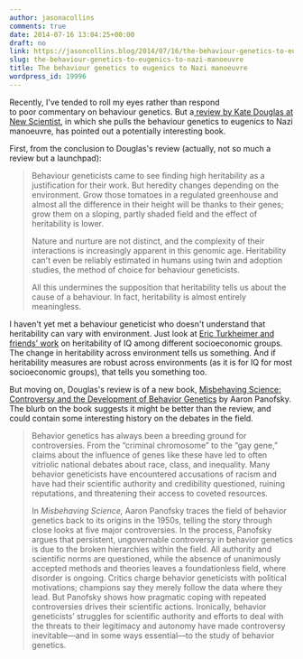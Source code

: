 ```yaml
---
author: jasonacollins
comments: true
date: 2014-07-16 13:04:25+00:00
draft: no
link: https://jasoncollins.blog/2014/07/16/the-behaviour-genetics-to-eugenics-to-nazi-manoeuvre/
slug: the-behaviour-genetics-to-eugenics-to-nazi-manoeuvre
title: The behaviour genetics to eugenics to Nazi manoeuvre
wordpress_id: 19996
---
```


Recently, I've tended to roll my eyes rather than respond to poor commentary on behaviour genetics. But a[ review by Kate Douglas at New Scientist](http://www.newscientist.com/article/mg22329770.800-reaping-the-whirlwind-of-nazi-eugenics.html), in which she pulls the behaviour genetics to eugenics to Nazi manoeuvre, has pointed out a potentially interesting book.

First, from the conclusion to Douglas's review (actually, not so much a review but a launchpad):


<blockquote>Behaviour geneticists came to see finding high heritability as a justification for their work. But heredity changes depending on the environment. Grow those tomatoes in a regulated greenhouse and almost all the difference in their height will be thanks to their genes; grow them on a sloping, partly shaded field and the effect of heritability is lower.

Nature and nurture are not distinct, and the complexity of their interactions is increasingly apparent in this genomic age. Heritability can't even be reliably estimated in humans using twin and adoption studies, the method of choice for behaviour geneticists.

All this undermines the supposition that heritability tells us about the cause of a behaviour. In fact, heritability is almost entirely meaningless.</blockquote>


I haven't yet met a behaviour geneticist who doesn't understand that heritability can vary with environment. Just look at [Eric Turkheimer and friends' work](http://pss.sagepub.com/content/14/6/623.abstract) on heritability of IQ among different socioeconomic groups. The change in heritability across environment tells us something. And if heritability measures are robust across environments (as it is for IQ for most socioeconomic groups), that tells you something too.

But moving on, Douglas's review is of a new book, [Misbehaving Science: Controversy and the Development of Behavior Genetics](http://www.amazon.com/gp/product/B00KTZZMZ4/ref=as_li_tl?ie=UTF8&camp=1789&creative=390957&creativeASIN=B00KTZZMZ4&linkCode=as2&tag=evolvieconom-20&linkId=FNNDXZAR6L47FOBJ) by Aaron Panofsky. The blurb on the book suggests it might be better than the review, and could contain some interesting history on the debates in the field.


<blockquote>Behavior genetics has always been a breeding ground for controversies. From the “criminal chromosome” to the “gay gene,” claims about the influence of genes like these have led to often vitriolic national debates about race, class, and inequality. Many behavior geneticists have encountered accusations of racism and have had their scientific authority and credibility questioned, ruining reputations, and threatening their access to coveted resources.

In _Misbehaving Science,_ Aaron Panofsky traces the field of behavior genetics back to its origins in the 1950s, telling the story through close looks at five major controversies. In the process, Panofsky argues that persistent, ungovernable controversy in behavior genetics is due to the broken hierarchies within the field. All authority and scientific norms are questioned, while the absence of unanimously accepted methods and theories leaves a foundationless field, where disorder is ongoing. Critics charge behavior geneticists with political motivations; champions say they merely follow the data where they lead. But Panofsky shows how pragmatic coping with repeated controversies drives their scientific actions. Ironically, behavior geneticists’ struggles for scientific authority and efforts to deal with the threats to their legitimacy and autonomy have made controversy inevitable—and in some ways essential—to the study of behavior genetics.</blockquote>

